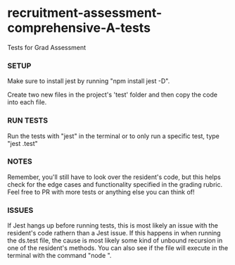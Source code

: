 # recruitment-assessment-comprehensive-A-tests
Tests for Grad Assessment

### SETUP ###
Make sure to install jest by running "npm install jest -D".

Create two new files in the project's 'test' folder and then copy the code into each file. 

### RUN TESTS ###
Run the tests with "jest" in the terminal or to only run a specific test, type "jest <filename>.test"

### NOTES ###
Remember, you'll still have to look over the resident's code, but this helps check for the edge cases and functionality specified in the grading rubric. Feel free to PR with more tests or anything else you can think of!

### ISSUES ###
If Jest hangs up before running tests, this is most likely an issue with the resident's code rathern than a Jest issue. If this happens in when running the ds.test file, the cause is most likely some kind of unbound recursion in one of the resident's methods. You can also see if the file will execute in the terminal with the command "node <relative path to file>". 
